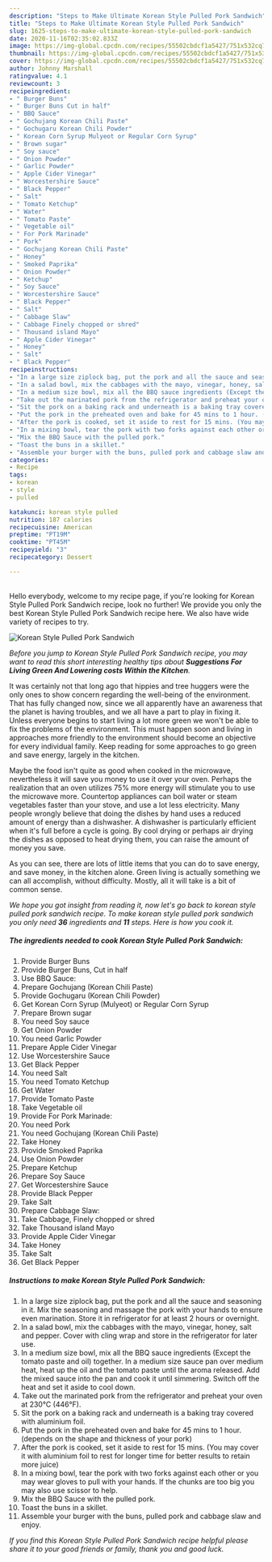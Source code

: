 ```yaml
---
description: "Steps to Make Ultimate Korean Style Pulled Pork Sandwich"
title: "Steps to Make Ultimate Korean Style Pulled Pork Sandwich"
slug: 1625-steps-to-make-ultimate-korean-style-pulled-pork-sandwich
date: 2020-11-16T02:35:02.833Z
image: https://img-global.cpcdn.com/recipes/55502cbdcf1a5427/751x532cq70/korean-style-pulled-pork-sandwich-recipe-main-photo.jpg
thumbnail: https://img-global.cpcdn.com/recipes/55502cbdcf1a5427/751x532cq70/korean-style-pulled-pork-sandwich-recipe-main-photo.jpg
cover: https://img-global.cpcdn.com/recipes/55502cbdcf1a5427/751x532cq70/korean-style-pulled-pork-sandwich-recipe-main-photo.jpg
author: Johnny Marshall
ratingvalue: 4.1
reviewcount: 3
recipeingredient:
- " Burger Buns"
- " Burger Buns Cut in half"
- " BBQ Sauce"
- " Gochujang Korean Chili Paste"
- " Gochugaru Korean Chili Powder"
- " Korean Corn Syrup Mulyeot or Regular Corn Syrup"
- " Brown sugar"
- " Soy sauce"
- " Onion Powder"
- " Garlic Powder"
- " Apple Cider Vinegar"
- " Worcestershire Sauce"
- " Black Pepper"
- " Salt"
- " Tomato Ketchup"
- " Water"
- " Tomato Paste"
- " Vegetable oil"
- " For Pork Marinade"
- " Pork"
- " Gochujang Korean Chili Paste"
- " Honey"
- " Smoked Paprika"
- " Onion Powder"
- " Ketchup"
- " Soy Sauce"
- " Worcestershire Sauce"
- " Black Pepper"
- " Salt"
- " Cabbage Slaw"
- " Cabbage Finely chopped or shred"
- " Thousand island Mayo"
- " Apple Cider Vinegar"
- " Honey"
- " Salt"
- " Black Pepper"
recipeinstructions:
- "In a large size ziplock bag, put the pork and all the sauce and seasoning in it. Mix the seasoning and massage the pork with your hands to ensure even marination. Store it in refrigerator for at least 2 hours or overnight."
- "In a salad bowl, mix the cabbages with the mayo, vinegar, honey, salt and pepper. Cover with cling wrap and store in the refrigerator for later use."
- "In a medium size bowl, mix all the BBQ sauce ingredients (Except the tomato paste and oil) together. In a medium size sauce pan over medium heat, heat up the oil and the tomato paste until the aroma released. Add the mixed sauce into the pan and cook it until simmering. Switch off the heat and set it aside to cool down."
- "Take out the marinated pork from the refrigerator and preheat your oven at 230°C (446°F)."
- "Sit the pork on a baking rack and underneath is a baking tray covered with aluminium foil."
- "Put the pork in the preheated oven and bake for 45 mins to 1 hour. (depends on the shape and thickness of your pork)"
- "After the pork is cooked, set it aside to rest for 15 mins. (You may cover it with aluminium foil to rest for longer time for better results to retain more juice)"
- "In a mixing bowl, tear the pork with two forks against each other or you may wear gloves to pull with your hands. If the chunks are too big you may also use scissor to help."
- "Mix the BBQ Sauce with the pulled pork."
- "Toast the buns in a skillet."
- "Assemble your burger with the buns, pulled pork and cabbage slaw and enjoy."
categories:
- Recipe
tags:
- korean
- style
- pulled

katakunci: korean style pulled 
nutrition: 187 calories
recipecuisine: American
preptime: "PT19M"
cooktime: "PT45M"
recipeyield: "3"
recipecategory: Dessert

---
```

<br>
Hello everybody, welcome to my recipe page, if you're looking for Korean Style Pulled Pork Sandwich recipe, look no further! We provide you only the best Korean Style Pulled Pork Sandwich recipe here. We also have wide variety of recipes to try.
<br>


![Korean Style Pulled Pork Sandwich](https://img-global.cpcdn.com/recipes/55502cbdcf1a5427/751x532cq70/korean-style-pulled-pork-sandwich-recipe-main-photo.jpg)

<i>Before you jump to Korean Style Pulled Pork Sandwich recipe, you may want to read this short interesting healthy tips about 
<strong>Suggestions For Living Green And Lowering costs Within the Kitchen</strong>.</i>
</br>

It was certainly not that long ago that hippies and tree huggers were the only ones to show concern regarding the well-being of the environment. That has fully changed now, since we all apparently have an awareness that the planet is having troubles, and we all have a part to play in fixing it. Unless everyone begins to start living a lot more green we won't be able to fix the problems of the environment. This must happen soon and living in approaches more friendly to the environment should become an objective for every individual family. Keep reading for some approaches to go green and save energy, largely in the kitchen.

Maybe the food isn't quite as good when cooked in the microwave, nevertheless it will save you money to use it over your oven. Perhaps the realization that an oven utilizes 75% more energy will stimulate you to use the microwave more. Countertop appliances can boil water or steam vegetables faster than your stove, and use a lot less electricity. Many people wrongly believe that doing the dishes by hand uses a reduced amount of energy than a dishwasher. A dishwasher is particularly efficient when it's full before a cycle is going. By cool drying or perhaps air drying the dishes as opposed to heat drying them, you can raise the amount of money you save.

As you can see, there are lots of little items that you can do to save energy, and save money, in the kitchen alone. Green living is actually something we can all accomplish, without difficulty. Mostly, all it will take is a bit of common sense.


<i>We hope you got insight from reading it, now let's go back to korean style pulled pork sandwich recipe. To make korean style pulled pork sandwich you only need <strong>36</strong> ingredients and <strong>11</strong> steps. Here is how you cook it.
</i>

##### The ingredients needed to cook Korean Style Pulled Pork Sandwich:

1. Provide  Burger Buns
1. Provide  Burger Buns, Cut in half
1. Use  BBQ Sauce:
1. Prepare  Gochujang (Korean Chili Paste)
1. Provide  Gochugaru (Korean Chili Powder)
1. Get  Korean Corn Syrup (Mulyeot) or Regular Corn Syrup
1. Prepare  Brown sugar
1. You need  Soy sauce
1. Get  Onion Powder
1. You need  Garlic Powder
1. Prepare  Apple Cider Vinegar
1. Use  Worcestershire Sauce
1. Get  Black Pepper
1. You need  Salt
1. You need  Tomato Ketchup
1. Get  Water
1. Provide  Tomato Paste
1. Take  Vegetable oil
1. Provide  For Pork Marinade:
1. You need  Pork
1. You need  Gochujang (Korean Chili Paste)
1. Take  Honey
1. Provide  Smoked Paprika
1. Use  Onion Powder
1. Prepare  Ketchup
1. Prepare  Soy Sauce
1. Get  Worcestershire Sauce
1. Provide  Black Pepper
1. Take  Salt
1. Prepare  Cabbage Slaw:
1. Take  Cabbage, Finely chopped or shred
1. Take  Thousand island Mayo
1. Provide  Apple Cider Vinegar
1. Take  Honey
1. Take  Salt
1. Get  Black Pepper


##### Instructions to make Korean Style Pulled Pork Sandwich:

1. In a large size ziplock bag, put the pork and all the sauce and seasoning in it. Mix the seasoning and massage the pork with your hands to ensure even marination. Store it in refrigerator for at least 2 hours or overnight.
1. In a salad bowl, mix the cabbages with the mayo, vinegar, honey, salt and pepper. Cover with cling wrap and store in the refrigerator for later use.
1. In a medium size bowl, mix all the BBQ sauce ingredients (Except the tomato paste and oil) together. In a medium size sauce pan over medium heat, heat up the oil and the tomato paste until the aroma released. Add the mixed sauce into the pan and cook it until simmering. Switch off the heat and set it aside to cool down.
1. Take out the marinated pork from the refrigerator and preheat your oven at 230°C (446°F).
1. Sit the pork on a baking rack and underneath is a baking tray covered with aluminium foil.
1. Put the pork in the preheated oven and bake for 45 mins to 1 hour. (depends on the shape and thickness of your pork)
1. After the pork is cooked, set it aside to rest for 15 mins. (You may cover it with aluminium foil to rest for longer time for better results to retain more juice)
1. In a mixing bowl, tear the pork with two forks against each other or you may wear gloves to pull with your hands. If the chunks are too big you may also use scissor to help.
1. Mix the BBQ Sauce with the pulled pork.
1. Toast the buns in a skillet.
1. Assemble your burger with the buns, pulled pork and cabbage slaw and enjoy.


<i>If you find this Korean Style Pulled Pork Sandwich recipe helpful please share it to your good friends or family, thank you and good luck.</i>
